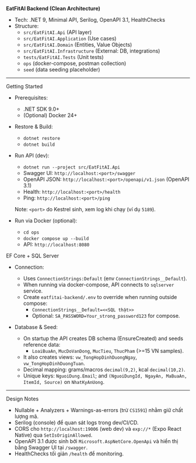 **EatFitAI Backend (Clean Architecture)**

- Tech: .NET 9, Minimal API, Serilog, OpenAPI 3.1, HealthChecks
- Structure:
  - `src/EatFitAI.Api` (API layer)
  - `src/EatFitAI.Application` (Use cases)
  - `src/EatFitAI.Domain` (Entities, Value Objects)
  - `src/EatFitAI.Infrastructure` (External: DB, integrations)
  - `tests/EatFitAI.Tests` (Unit tests)
  - `ops` (docker-compose, postman collection)
  - `seed` (data seeding placeholder)

---

Getting Started

- Prerequisites:
  - .NET SDK 9.0+
  - (Optional) Docker 24+

- Restore & Build:
  - `dotnet restore`
  - `dotnet build`

- Run API (dev):
  - `dotnet run --project src/EatFitAI.Api`
  - Swagger UI: `http://localhost:<port>/swagger`
  - OpenAPI JSON: `http://localhost:<port>/openapi/v1.json` (OpenAPI 3.1)
  - Health: `http://localhost:<port>/health`
  - Ping: `http://localhost:<port>/ping`

  Note: `<port>` do Kestrel sinh, xem log khi chạy (ví dụ `5189`).

- Run via Docker (optional):
  - `cd ops`
  - `docker compose up --build`
  - API: `http://localhost:8080`

EF Core + SQL Server

- Connection:
  - Uses `ConnectionStrings:Default` (env `ConnectionStrings__Default`).
  - When running via docker-compose, API connects to `sqlserver` service.
  - Create `eatfitai-backend/.env` to override when running outside compose:
    - `ConnectionStrings__Default=<<SQL thật>>`
    - Optional: `SA_PASSWORD=Your_strong_password123` for compose.

- Database & Seed:
  - On startup the API creates DB schema (EnsureCreated) and seeds reference data:
    - `LoaiBuaAn`, `MucDoVanDong`, `MucTieu`, `ThucPham` (>=15 VN samples).
  - It also creates views: `vw_TongHopDinhDuongNgay`, `vw_TongHopDinhDuongTuan`.
  - Decimal mapping: grams/macros `decimal(9,2)`, kcal `decimal(10,2)`.
  - Unique keys: `NguoiDung.Email`; and `(NguoiDungId, NgayAn, MaBuaAn, ItemId, Source)` on `NhatKyAnUong`.

---

Design Notes

- Nullable + Analyzers + Warnings-as-errors (trừ `CS1591`) nhằm giữ chất lượng mã.
- Serilog (console) để quan sát logs trong dev/CI/CD.
- CORS cho `http://localhost:19006` (web dev) và `exp://*` (Expo React Native) qua `SetIsOriginAllowed`.
- OpenAPI 3.1 được sinh bởi `Microsoft.AspNetCore.OpenApi` và hiển thị bằng Swagger UI tại `/swagger`.
- HealthChecks tối giản `/health` để monitoring.

